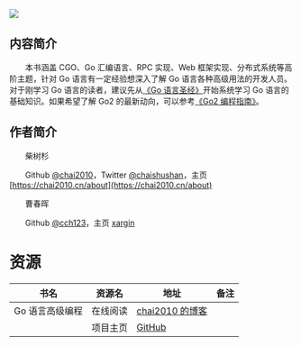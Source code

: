 ![](https://chai2010.cn/advanced-go-programming-book/cover.png)

## 内容简介

　　本书涵盖 CGO、Go 汇编语言、RPC 实现、Web 框架实现、分布式系统等高阶主题，针对 Go 语言有一定经验想深入了解 Go 语言各种高级用法的开发人员。对于刚学习 Go 语言的读者，建议先从[《Go 语言圣经》](/Books/【2016-03】Go%20语言圣经（中文版）.md)开始系统学习 Go 语言的基础知识。如果希望了解 Go2 的最新动向，可以参考[《Go2 编程指南》](https://github.com/chai2010/go2-book)。

## 作者简介

　　柴树杉

　　Github [@chai2010](https://github.com/chai2010)，Twitter [@chaishushan](https://twitter.com/chaishushan)，主页 [https://chai2010.cn/about](https://chai2010.cn/about)

　　曹春晖

　　Github [@cch123](https://github.com/cch123)，主页 [xargin](http://xargin.com/)

# 资源

|书名|资源名|地址|备注|
|---|---|---|---|
|Go 语言高级编程|在线阅读|[chai2010 的博客](https://chai2010.cn/advanced-go-programming-book/)||
||项目主页|[GitHub](https://github.com/chai2010/advanced-go-programming-book)||
